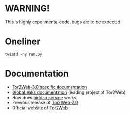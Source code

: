 # WARNING!

This is highly experimental code, bugs are to be expected

# Oneliner

    twistd -ny run.py

# Documentation

  * [Tor2Web-3.0 specific documentation](https://github.com/globaleaks/Tor2Web-3.0/wiki/Home)
  * [GlobaLeaks documentation](https://github.com/globaleaks/GlobaLeaks/wiki/Home) (leading
    project of Tor2Web)
  * How does [hidden service](https://www.torproject.org/docs/tor-hidden-service.html.en)
    works
  * Previous release of [Tor2Web-2.0](https://github.com/globaleaks/tor2web-2.0)
  * Official website of [Tor2Web](http://tor2wb.org)




